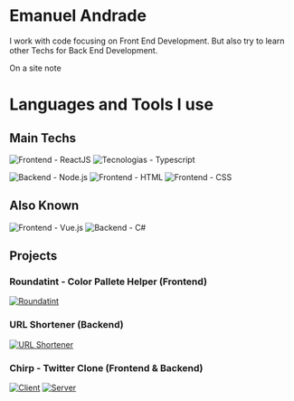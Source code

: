 


# Emanuel Andrade

I work with code focusing on Front End Development. But also try to learn other Techs for Back End Development.

On a site note

# Languages and Tools I use

## Main Techs

![Frontend - ReactJS](https://img.shields.io/badge/Frontend-ReactJS-blue?style=for-the-badge&logo=react)
![Tecnologias - Typescript](https://img.shields.io/badge/Tecnologias-Typescript-blue?style=for-the-badge&logo=typescript&logoColor=white)

![Backend - Node.js](https://img.shields.io/badge/Backend-Node.js-blueviolet?style=for-the-badge&logo=node.js)
![Frontend - HTML](https://img.shields.io/badge/Frontend-HTML-orange?style=for-the-badge&logo=html5)
![Frontend - CSS](https://img.shields.io/badge/Frontend-CSS-blue?style=for-the-badge&logo=css3)

## Also Known

![Frontend - Vue.js](https://img.shields.io/badge/Frontend-Vue.JS-blueviolet?style=for-the-badge&logo=vue.js)
![Backend - C#](https://img.shields.io/badge/Backend-C%23-blue?style=for-the-badge&logo=csharp&logoColor=white)

## Projects

### Roundatint - Color Pallete Helper (Frontend)

[![Roundatint](https://github-readme-stats.vercel.app/api/pin/?username=Emanuelpna&repo=roundatint&theme=tokyonight&show_owner=true)](https://github.com/Emanuelpna/roundatint)

### URL Shortener (Backend)

[![URL Shortener](https://github-readme-stats.vercel.app/api/pin/?username=Emanuelpna&repo=url-shortener&theme=tokyonight&show_owner=true)](https://github.com/Emanuelpna/url-shortener)


### Chirp - Twitter Clone (Frontend & Backend)

[![Client](https://github-readme-stats.vercel.app/api/pin/?username=Emanuelpna&repo=chirp-client&theme=tokyonight&show_owner=true)](https://github.com/Emanuelpna/chirp-client) 
[![Server](https://github-readme-stats.vercel.app/api/pin/?username=Emanuelpna&repo=chirp-server&theme=tokyonight&show_owner=true)](https://github.com/Emanuelpna/chirp-server)
